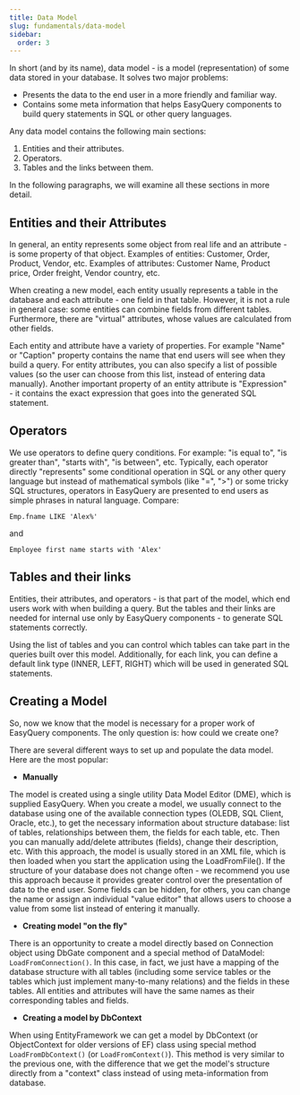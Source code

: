 ```yaml
---
title: Data Model
slug: fundamentals/data-model
sidebar:
  order: 3
---
```


In short (and by its name), data model - is a model (representation) of some data stored in your database. It solves two major problems:

* Presents the data to the end user in a more friendly and familiar way.
* Contains some meta information that helps EasyQuery components to build query statements in SQL or other query languages.

Any data model contains the following main sections:

1. Entities and their attributes.
2. Operators.
3. Tables and the links between them.

In the following paragraphs, we will examine all these sections in more detail. 

## Entities and their Attributes

In general, an entity represents some object from real life and an attribute - is some property of that object.
Examples of entities: Customer, Order, Product, Vendor, etc.
Examples of attributes: Customer Name, Product price, Order freight, Vendor country, etc.

When creating a new model, each entity usually represents a table in the database and each attribute - one field in that table.
However, it is not a rule in general case: some entities can combine fields from different tables. Furthermore, there are "virtual" attributes, whose values are calculated from other fields.

Each entity and attribute have a variety of properties. For example "Name" or "Caption" property contains the name that end users will see when they build a query.
For entity attributes, you can also specify a list of possible values (so the user can choose from this list, instead of entering data manually). Another important property of an entity attribute is "Expression" - it contains the exact expression that goes into the generated SQL statement.

## Operators

We use operators to define query conditions. For example: "is equal to", "is greater than", "starts with", "is between", etc. Typically, each operator directly "represents" some conditional operation in SQL or any other query language but instead of mathematical symbols (like "=", ">") or some tricky SQL structures, operators in EasyQuery are presented to end users as simple phrases in natural language.
Compare:

```
Emp.fname LIKE 'Alex%'
```

and

```
Employee first name starts with 'Alex'
```

## Tables and their links

Entities, their attributes, and operators - is that part of the model, which end users work with when building a query. But the tables and their links are needed for internal use only by EasyQuery components - to generate SQL statements correctly.

Using the list of tables and you can control which tables can take part in the queries built over this model.
Additionally, for each link, you can define a default link type (INNER, LEFT, RIGHT) which will be used in generated SQL statements.

## Creating a Model

So, now we know that the model is necessary for a proper work of EasyQuery components. The only question is: how could we create one?

There are several different ways to set up and populate the data model. Here are the most popular:

* **Manually**
  
The model is created using a single utility Data Model Editor (DME), which is supplied EasyQuery. When you create a model, we usually connect to the database using one of the available connection types (OLEDB, SQL Client, Oracle, etc.), to get the necessary information about structure database: list of tables, relationships between them, the fields for each table, etc. Then you can manually add/delete attributes (fields), change their description, etc.
  With this approach, the model is usually stored in an XML file, which is then loaded when you start the application using the LoadFromFile().
  If the structure of your database does not change often - we recommend you use this approach because it provides greater control over the presentation of data to the end user. Some fields can be hidden, for others, you can change the name or assign an individual "value editor" that allows users to choose a value from some list instead of entering it manually.

* **Creating model "on the fly"**
  
There is an opportunity to create a model directly based on Connection object using DbGate component and a special method of DataModel: `LoadFromConnection()`.
  In this case, in fact, we just have a mapping of the database structure with all tables (including some service tables or the tables which just implement many-to-many relations) and the fields in these tables. All entities and attributes will have the same names as their corresponding tables and fields.

* **Creating a model by DbContext**
  
When using EntityFramework we can get a model by DbContext (or ObjectContext for older versions of EF) class using special method `LoadFromDbContext()` (or `LoadFromContext()`).
This method is very similar to the previous one, with the difference that we get the model's structure directly from a "context" class instead of using meta-information from database.
